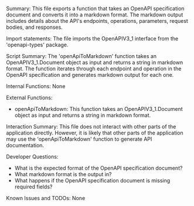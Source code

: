 Summary:
This file exports a function that takes an OpenAPI specification document and converts it into a markdown format. The markdown output includes details about the API's endpoints, operations, parameters, request bodies, and responses.

Import statements:
The file imports the OpenAPIV3_1 interface from the 'openapi-types' package.

Script Summary:
The 'openApiToMarkdown' function takes an OpenAPIV3_1.Document object as input and returns a string in markdown format. The function iterates through each endpoint and operation in the OpenAPI specification and generates markdown output for each one.

Internal Functions:
None

External Functions:
- openApiToMarkdown: This function takes an OpenAPIV3_1.Document object as input and returns a string in markdown format.

Interaction Summary:
This file does not interact with other parts of the application directly. However, it is likely that other parts of the application may use the 'openApiToMarkdown' function to generate API documentation.

Developer Questions:
- What is the expected format of the OpenAPI specification document?
- What markdown format is the output in?
- What happens if the OpenAPI specification document is missing required fields?

Known Issues and TODOs:
None